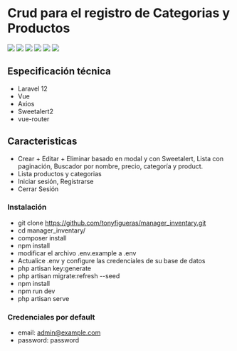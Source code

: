 ## <h1> Crud para el registro de Categorias y Productos</h1>

<img src="https://user-images.githubusercontent.com/37219277/146828188-b808db39-7637-4fcd-8029-99b8f8d8d640.png" style="max-width: 100%;">
<img src="https://github-production-user-asset-6210df.s3.amazonaws.com/37219277/426656479-ed2a2478-c54b-4db6-ace2-d4cfc8a586e2.png?X-Amz-Algorithm=AWS4-HMAC-SHA256&X-Amz-Credential=AKIAVCODYLSA53PQK4ZA%2F20250325%2Fus-east-1%2Fs3%2Faws4_request&X-Amz-Date=20250325T172059Z&X-Amz-Expires=300&X-Amz-Signature=09c9068301c0a8e4a40f64d5a1f67124a7eb7321bc353b1bb03f50d1e4653beb&X-Amz-SignedHeaders=host" style="max-width: 100%;">
<img src= tyle="max-width: 100%;">
    <img src="https://github-production-user-asset-6210df.s3.amazonaws.com/37219277/426657649-9c36c099-cda5-4fac-b910-3e725ccb43d4.png?X-Amz-Algorithm=AWS4-HMAC-SHA256&X-Amz-Credential=AKIAVCODYLSA53PQK4ZA%2F20250325%2Fus-east-1%2Fs3%2Faws4_request&X-Amz-Date=20250325T172334Z&X-Amz-Expires=300&X-Amz-Signature=b2c3068193e9d8641695b0b126bfbe86e079c6e9bf8b883b9ac2b844aa1eec05&X-Amz-SignedHeaders=host" tyle="max-width: 100%;">
    <img src="https://github-production-user-asset-6210df.s3.amazonaws.com/37219277/426657940-55adede1-2c9b-47f6-9b8c-9c5ac6ceec03.png?X-Amz-Algorithm=AWS4-HMAC-SHA256&X-Amz-Credential=AKIAVCODYLSA53PQK4ZA%2F20250325%2Fus-east-1%2Fs3%2Faws4_request&X-Amz-Date=20250325T172336Z&X-Amz-Expires=300&X-Amz-Signature=36e030a4e640e0ec24c1b517884f48d63e182e63aedf4a4d0025c8da1f0bbe91&X-Amz-SignedHeaders=host" tyle="max-width: 100%;">
    <img src="https://github-production-user-asset-6210df.s3.amazonaws.com/37219277/426658045-b8d96519-a7a6-4c36-ba83-4ec178911179.png?X-Amz-Algorithm=AWS4-HMAC-SHA256&X-Amz-Credential=AKIAVCODYLSA53PQK4ZA%2F20250325%2Fus-east-1%2Fs3%2Faws4_request&X-Amz-Date=20250325T172342Z&X-Amz-Expires=300&X-Amz-Signature=fea58c6c40f49602d51ace82d59c953f901db6190a876d16e7f33fed425dd9b3&X-Amz-SignedHeaders=host" tyle="max-width: 100%;">

## Especificación técnica

* Laravel 12
* Vue 
* Axios
* Sweetalert2
* vue-router

## Caracteristicas

* Crear + Editar + Eliminar basado en modal y con Sweetalert, Lista con paginación, Buscador por nombre, precio, categoría y product.
* Lista productos y categorias
* Iniciar sesión, Registrarse
* Cerrar Sesión


### Instalación

* git clone https://github.com/tonyfigueras/manager_inventary.git
* cd manager_inventary/
* composer install
* npm install
* modificar el archivo .env.example a .env
* Actualice .env y configure las credenciales de su base de datos
* php artisan key:generate
* php artisan migrate:refresh --seed
* npm install
* npm run dev
* php artisan serve

### Credenciales por default
* email: admin@example.com
* password: password
